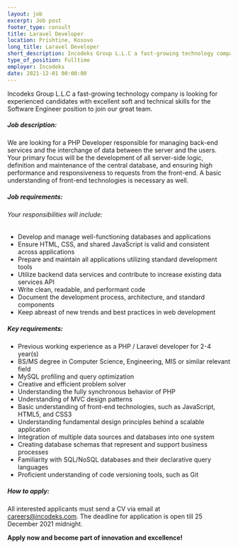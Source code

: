 ```yaml
---
layout: job 
excerpt: Job post 
footer_type: consult
title: Laravel Developer
location: Prishtine, Kosovo
long_title: Laravel Developer
short_description: Incodeks Group L.L.C a fast-growing technology company is looking for experienced candidates with excellent soft and technical skills for the Software Engineer position to join our great team. 
type_of_position: Fulltime
employer: Incodeks
date: 2021-12-01 00:00:00
---
```


Incodeks Group L.L.C a fast-growing technology company is looking for experienced candidates with excellent soft and technical skills for the Software Engineer position to join our great team.

##### Job description:

We are looking for a PHP Developer responsible for managing back-end services and the interchange of data between the server and the users. Your primary focus will be the development of all server-side logic, definition and maintenance of the central database, and ensuring high performance and responsiveness to requests from the front-end. A basic understanding of front-end technologies is necessary as well.

##### Job requirements:
###### Your responsibilities will include:
- Develop and manage well-functioning databases and applications
- Ensure HTML, CSS, and shared JavaScript is valid and consistent across applications
- Prepare and maintain all applications utilizing standard development tools
- Utilize backend data services and contribute to increase existing data services API
- Write clean, readable, and performant code
- Document the development process, architecture, and standard components
- Keep abreast of new trends and best practices in web development

##### Key requirements:
- Previous working experience as a PHP / Laravel developer for 2-4 year(s)
- BS/MS degree in Computer Science, Engineering, MIS or similar relevant field
- MySQL profiling and query optimization
- Creative and efficient problem solver
- Understanding the fully synchronous behavior of PHP
- Understanding of MVC design patterns
- Basic understanding of front-end technologies, such as JavaScript, HTML5, and CSS3
- Understanding fundamental design principles behind a scalable application
- Integration of multiple data sources and databases into one system
- Creating database schemas that represent and support business processes
- Familiarity with SQL/NoSQL databases and their declarative query languages
- Proficient understanding of code versioning tools, such as Git

##### How to apply: 
All interested applicants must send a CV via email at <a href="mailto:careers@incodeks.com?subject=Laravel Developer" style="color:#5C46F9 !important">careers@incodeks.com</a>. The deadline for application is open till 25 December 2021 midnight.

<p style="font-weight: bold">Apply now and become part of innovation and excellence!</p>